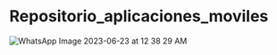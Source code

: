 # Repositorio_aplicaciones_moviles
![WhatsApp Image 2023-06-23 at 12 38 29 AM](https://github.com/AndersonDavidJaime/Repositorio_aplicaciones_moviles/assets/124792573/ff934bf0-bbb8-42ab-972d-3718ff6fd200)
